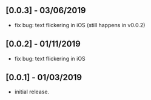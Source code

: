 ## [0.0.3] - 03/06/2019

* fix bug: text flickering in iOS (still happens in v0.0.2)

## [0.0.2] - 01/11/2019

* fix bug: text flickering in iOS

## [0.0.1] - 01/03/2019

* initial release.
